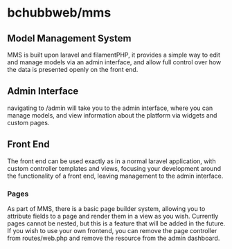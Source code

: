 # bchubbweb/mms

## Model Management System

MMS is built upon laravel and filamentPHP, it provides a simple way to edit and manage models via an admin interface, and allow full control over how the data is presented openly on the front end.

## Admin Interface

navigating to /admin will take you to the admin interface, where you can manage models, and view information about the platform via widgets and custom pages.

## Front End

The front end can be used exactly as in a normal laravel application, with custom controller templates and views, focusing your development around the functionality of a front end, leaving management to the admin interface.

### Pages

As part of MMS, there is a basic page builder system, allowing you to attribute fields to a page and render them in a view as you wish. 
Currently pages cannot be nested, but this is a feature that will be added in the future. If you wish to use your own frontend, you can remove the page controller from routes/web.php and remove the resource from the admin dashboard.

